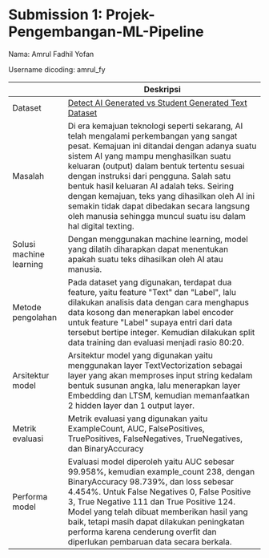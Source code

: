 # Submission 1: Projek-Pengembangan-ML-Pipeline
Nama: Amrul Fadhil Yofan

Username dicoding: amrul_fy

| | Deskripsi |
| ----------- | ----------- |
| Dataset | [Detect AI Generated vs Student Generated Text Dataset]([https://www.kaggle.com/](https://www.kaggle.com/datasets/prajwaldongre/llm-detect-ai-generated-vs-student-generated-text)) |
| Masalah | Di era kemajuan teknologi seperti sekarang, AI telah mengalami perkembangan yang sangat pesat. Kemajuan ini ditandai dengan adanya suatu sistem AI yang mampu menghasilkan suatu keluaran (output) dalam bentuk tertentu sesuai dengan instruksi dari pengguna. Salah satu bentuk hasil keluaran AI adalah teks. Seiring dengan kemajuan, teks yang dihasilkan oleh AI ini semakin tidak dapat dibedakan secara langsung oleh manusia sehingga muncul suatu isu dalam hal digital texting.   |
| Solusi machine learning | Dengan menggunakan machine learning, model yang dilatih diharapkan dapat menentukan apakah suatu teks  dihasilkan oleh AI atau manusia. |
| Metode pengolahan | Pada dataset yang digunakan, terdapat dua feature, yaitu feature "Text" dan "Label", lalu dilakukan analisis data dengan cara menghapus data kosong dan menerapkan label encoder untuk feature "Label" supaya entri dari data tersebut bertipe integer.  Kemudian dilakukan split data training dan evaluasi menjadi rasio 80:20. |
| Arsitektur model | Arsitektur model yang digunakan yaitu  menggunakan layer TextVectorization sebagai layer yang akan memproses input string kedalam bentuk susunan angka, lalu menerapkan layer Embedding dan LTSM, kemudian memanfaatkan 2 hidden layer dan 1 output layer. |
| Metrik evaluasi | Metrik evaluasi yang digunakan yaitu ExampleCount, AUC, FalsePositives, TruePositives, FalseNegatives, TrueNegatives, dan BinaryAccuracy |
| Performa model | Evaluasi model diperoleh yaitu AUC sebesar 99.958%, kemudian example_count 238, dengan BinaryAccuracy 98.739%, dan loss sebesar 4.454%. Untuk False Negatives 0, False Positive 3, True Negative 111 dan True Positive 124. Model yang telah dibuat memberikan hasil yang baik, tetapi masih dapat dilakukan peningkatan performa karena cenderung overfit dan diperlukan pembaruan data secara berkala.  |
